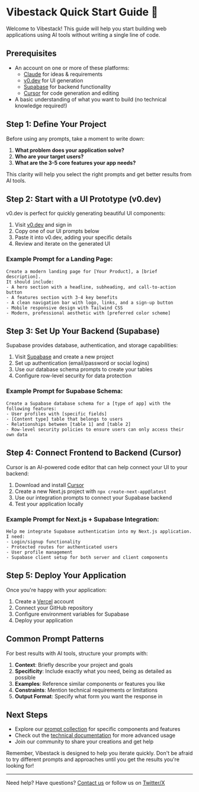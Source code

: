 # Vibestack Quick Start Guide 🚀

Welcome to Vibestack! This guide will help you start building web applications using AI tools without writing a single line of code.

## Prerequisites

- An account on one or more of these platforms:
  - [Claude](https://claude.ai) for ideas & requirements
  - [v0.dev](https://www.v0.dev) for UI generation
  - [Supabase](https://www.supabase.com) for backend functionality
  - [Cursor](https://www.cursor.com) for code generation and editing
- A basic understanding of what you want to build (no technical knowledge required!)

## Step 1: Define Your Project

Before using any prompts, take a moment to write down:

1. **What problem does your application solve?**
2. **Who are your target users?**
3. **What are the 3-5 core features your app needs?**

This clarity will help you select the right prompts and get better results from AI tools.

## Step 2: Start with a UI Prototype (v0.dev)

v0.dev is perfect for quickly generating beautiful UI components:

1. Visit [v0.dev](https://www.v0.dev) and sign in
2. Copy one of our UI prompts below
3. Paste it into v0.dev, adding your specific details
4. Review and iterate on the generated UI

### Example Prompt for a Landing Page:

```
Create a modern landing page for [Your Product], a [brief description]. 
It should include:
- A hero section with a headline, subheading, and call-to-action button
- A features section with 3-4 key benefits
- A clean navigation bar with logo, links, and a sign-up button
- Mobile responsive design with Tailwind CSS
- Modern, professional aesthetic with [preferred color scheme]
```

## Step 3: Set Up Your Backend (Supabase)

Supabase provides database, authentication, and storage capabilities:

1. Visit [Supabase](https://www.supabase.com) and create a new project
2. Set up authentication (email/password or social logins)
3. Use our database schema prompts to create your tables
4. Configure row-level security for data protection

### Example Prompt for Supabase Schema:

```
Create a Supabase database schema for a [type of app] with the following features:
- User profiles with [specific fields]
- [Content type] table that belongs to users
- Relationships between [table 1] and [table 2]
- Row-level security policies to ensure users can only access their own data
```

## Step 4: Connect Frontend to Backend (Cursor)

Cursor is an AI-powered code editor that can help connect your UI to your backend:

1. Download and install [Cursor](https://www.cursor.com)
2. Create a new Next.js project with `npx create-next-app@latest`
3. Use our integration prompts to connect your Supabase backend
4. Test your application locally

### Example Prompt for Next.js + Supabase Integration:

```
Help me integrate Supabase authentication into my Next.js application.
I need:
- Login/signup functionality
- Protected routes for authenticated users
- User profile management
- Supabase client setup for both server and client components
```

## Step 5: Deploy Your Application

Once you're happy with your application:

1. Create a [Vercel](https://vercel.com) account
2. Connect your GitHub repository
3. Configure environment variables for Supabase
4. Deploy your application

## Common Prompt Patterns

For best results with AI tools, structure your prompts with:

1. **Context**: Briefly describe your project and goals
2. **Specificity**: Include exactly what you need, being as detailed as possible
3. **Examples**: Reference similar components or features you like
4. **Constraints**: Mention technical requirements or limitations
5. **Output Format**: Specify what form you want the response in

## Next Steps

- Explore our [prompt collection](../prompts/) for specific components and features
- Check out the [technical documentation](../docs/) for more advanced usage
- Join our community to share your creations and get help

Remember, Vibestack is designed to help you iterate quickly. Don't be afraid to try different prompts and approaches until you get the results you're looking for!

---

Need help? Have questions? [Contact us](https://www.buildadataadvantage.com) or follow us on [Twitter/X](https://twitter.com/dataadvantageai)
